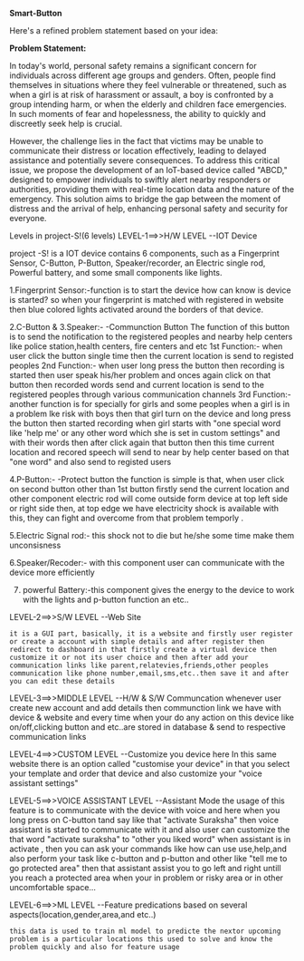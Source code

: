 **Smart-Button**


Here's a refined problem statement based on your idea:

**Problem Statement:**

In today's world, personal safety remains a significant concern for individuals across different age groups and genders. Often, people find themselves in situations where they feel vulnerable or threatened, such as when a girl is at risk of harassment or assault, a boy is confronted by a group intending harm, or when the elderly and children face emergencies. In such moments of fear and hopelessness, the ability to quickly and discreetly seek help is crucial. 

However, the challenge lies in the fact that victims may be unable to communicate their distress or location effectively, leading to delayed assistance and potentially severe consequences. To address this critical issue, we propose the development of an IoT-based device called "ABCD," designed to empower individuals to swiftly alert nearby responders or authorities, providing them with real-time location data and the nature of the emergency. This solution aims to bridge the gap between the moment of distress and the arrival of help, enhancing personal safety and security for everyone.


Levels in project-S!(6 levels)
LEVEL-1==>>H/W LEVEL
			--IOT Device

project -S! is a IOT device contains 6 components, such as a Fingerprint Sensor, C-Button, P-Button, Speaker/recorder, an Electric single rod, Powerful battery, and some small components like lights.

1.Fingerprint Sensor:-function is to start the device 
how can know is device is started? so when your fingerprint is matched with registered in website then blue colored lights activated around the borders of that device.

2.C-Button & 3.Speaker:- -Communction Button
	The function of this button is to send the notification to the registered peoples and nearby help centers like police station,health centers, fire centers and etc
	1st Function:- when user click the button single time then the current location is send to registed 				peoples
	2nd Function:- when user long press the button then recording is started then user speak his/her problem 			and onces again click on that button then recorded words send and current location is send 			to the registered peoples through various communication channels
	3rd Function:- another function is for specially for girls and some peoples when a girl is in a problem lke risk with boys then that girl turn on the device and long press the button then started recording when girl starts with "one special word like 'help me' or any other word which she is set in custom settings" and with their words then after click again that button then this time current location and recored speech will send to near by help center based on that "one word" and also send to registed users


4.P-Button:-  -Protect button
	the function is simple is that, when user click on second button other than 1st button firstly send the current location and other component electric rod will come outside form device at top left side or right side then, at top edge we have electricity shock is available with this, they can fight and overcome from that problem temporly .


5.Electric Signal rod:-
	this shock not to die but he/she some time make them unconsisness 

6.Speaker/Recoder:-
	with this component user can communicate with the device more efficiently 

7. powerful Battery:-this component gives the energy to the device to work with the lights and p-button function an etc..



LEVEL-2==>>S/W LEVEL
			--Web Site

	it is a GUI part, basically, it is a website and firstly user register or create a account with simple details and after register then redirect to dashboard in that firstly create a virtual device then customize it or not its user choice and then after add your  communication links like parent,relatevies,friends,other peoples communication like phone number,email,sms,etc..then save it and after you can edit these details 


LEVEL-3==>>MIDDLE LEVEL
			--H/W & S/W Communcation
	whenever user create new account and add details then communction link we have with device & website and every time when your do any action on this device like on/off,clicking button and etc..are stored in database & send to respective communication links


LEVEL-4==>>CUSTOM LEVEL
			--Customize you device here
	In this same website there is an option called "customise your device" in that you select your template and order that device and also customize your "voice assistant settings"


LEVEL-5==>>VOICE ASSISTANT LEVEL
			--Assistant Mode
	the usage of this feature is to communicate with the device with voice and here when you long press on C-button tand say like that "activate Suraksha" then voice assistant is started to communicate with it and also user can customize the that word "activate suraksha" to "other you liked word" when   assistant is in activate , then you can ask your commands like how can use use,help,and also perform your task like c-button and p-button and other like "tell me to go protected area" then that assistant assist you to go left and right untill you reach a protected area when your in problem or risky area or in other uncomfortable space...

LEVEL-6==>>ML LEVEL
			--Feature predications based on several aspects(location,gender,area,and etc..)

	this data is used to train ml model to predicte the nextor upcoming problem is a particular locations this used to solve and know the problem quickly and also for feature usage


